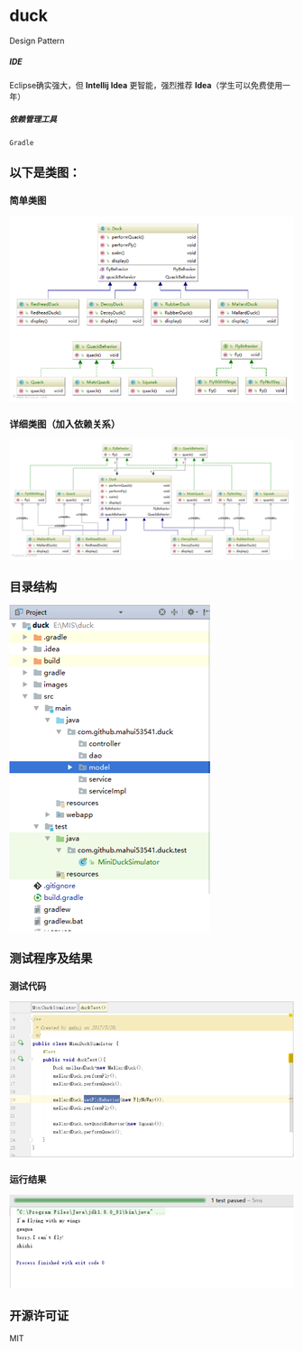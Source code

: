 # duck
Design Pattern

  ##### IDE
  Eclipse确实强大，但 **Intellij Idea** 更智能，强烈推荐 **Idea**（学生可以免费使用一年）
  
  ##### 依赖管理工具
  
  `Gradle`
 
  ## 以下是类图：
  
  
  ### 简单类图
  ![类图](images/diagram.png)
  
  ### 详细类图（加入依赖关系）
  
  ![类图](images/diagram2.png)
  
  ## 目录结构
  
  ![目录结构](images/structure.png)
  
  ## 测试程序及结果
  
   ### 测试代码
   
   ![测试类](images/test.png)
   
   ### 运行结果
   
   ![运行结果](images/result.png)
  ## 开源许可证
   MIT

